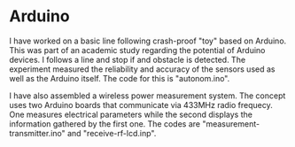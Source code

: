 Arduino
=======

   I have worked on a basic line following crash-proof "toy" based on Arduino. This was part of an academic study regarding the potential of Arduino devices. I follows a line and stop if and obstacle is detected. The experiment measured the reliability and accuracy of the sensors used as well as the Arduino itself. The code for this is "autonom.ino".

   I have also assembled a wireless power measurement system. The concept uses two Arduino boards that communicate via 433MHz radio frequecy. One measures electrical parameters while the second displays the information gathered by the first one. The codes are "measurement-transmitter.ino" and "receive-rf-lcd.inp".
